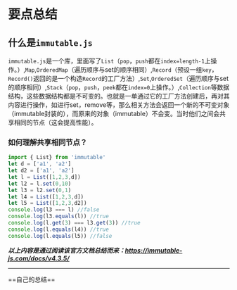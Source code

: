 # 要点总结

## 什么是`immutable.js`

`immutable.js`是一个库，里面写了`List`（`pop`，`push`都在`index=length-1`上操作。）,`Map`,`OrderedMap`（遍历顺序与set的顺序相同）,`Record`（预设一组`key`，`Record()`返回的是一个构造`Record`的工厂方法）,`Set`,`OrderedSet`（遍历顺序与set的顺序相同）,`Stack`（`pop`，`push`，`peek`都在`index=0`上操作。）,`Collection`等数据结构，这些数据结构都是不可变的。也就是一单通过它的工厂方法创建后，再对其内容进行操作，如进行set，remove等，那么相关方法会返回一个新的不可变对象（immutable封装的），而原来的对象（immutable）不会变。当时他们之间会共享相同的节点（这会提高性能）。

### 如何理解共享相同节点？

```javascript
import { List} from 'immutable'
let d = ['a1', 'a2']
let d2 = ['a1', 'a2']
let l = List([1,2,3,d])
let l2 = l.set(0,10)
let l3 = l2.set(0,1)
let l4 = List([1,2,3,d])
let l5 = List([1,2,3,d2])
console.log(l3 === l) //false
console.log(l3.equals(l)) //true
console.log(l.get(3) === l3.get(3)) //true
console.log(l.equals(l4)) //true
console.log(l.equals(l5)) //false
```

***以上内容是通过阅读该官方文档总结而来：<https://immutable-js.com/docs/v4.3.5/>***

---

==自己的总结==
